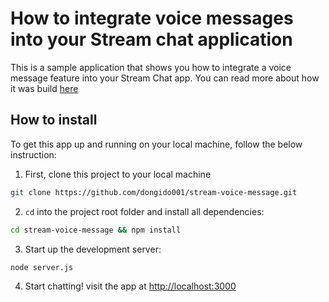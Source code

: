 # How to integrate voice messages into your Stream chat application

This is a sample application that shows you how to integrate a voice message feature into your Stream Chat app. You can read more about how it was build [here]()

## How to install

To get this app up and running on your local machine, follow the below instruction:

1. First, clone this project to your local machine

```bash
git clone https://github.com/dongido001/stream-voice-message.git
```

2. `cd` into the project root folder and install all dependencies:

```bash
cd stream-voice-message && npm install
```
3. Start up the development server:

```bash
node server.js
```

4. Start chatting! visit the app at [http://localhost:3000](http://localhost:3000)